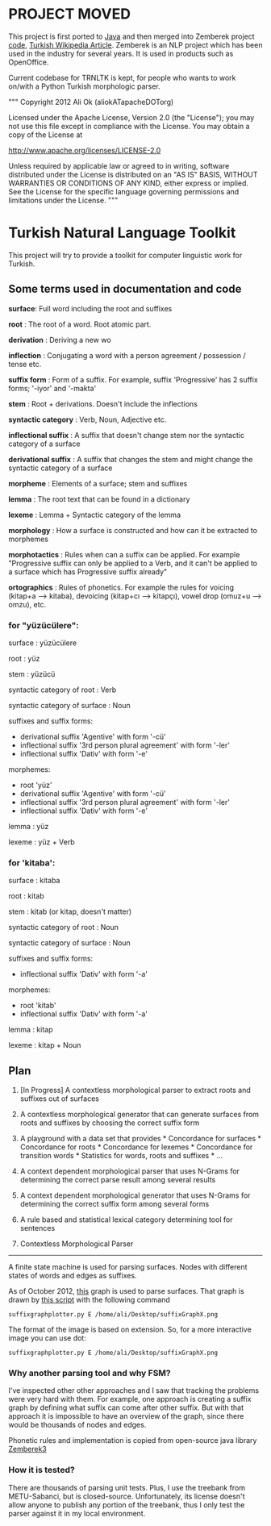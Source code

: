 PROJECT MOVED
=============
This project is first ported to [Java](https://github.com/aliok/trnltk-java)
and then merged into Zemberek project [code](https://code.google.com/p/zemberek3/), [Turkish Wikipedia Article](http://tr.wikipedia.org/wiki/Zemberek_(yaz%C4%B1l%C4%B1m)).
Zemberek is an NLP project which has been used in the industry for several years. It is used in products such as OpenOffice.

Current codebase for TRNLTK is kept, for people who wants to work on/with a Python Turkish morphologic parser.

"""
Copyright  2012  Ali Ok (aliokATapacheDOTorg)

Licensed under the Apache License, Version 2.0 (the "License");
you may not use this file except in compliance with the License.
You may obtain a copy of the License at

   http://www.apache.org/licenses/LICENSE-2.0

Unless required by applicable law or agreed to in writing, software
distributed under the License is distributed on an "AS IS" BASIS,
WITHOUT WARRANTIES OR CONDITIONS OF ANY KIND, either express or implied.
See the License for the specific language governing permissions and
limitations under the License.
"""

Turkish Natural Language Toolkit
================================

This project will try to provide a toolkit for computer linguistic work for Turkish.

Some terms used in documentation and code
-----------------------------------------

**surface**: Full word including the root and suffixes

**root** : The root of a word. Root atomic part.

**derivation** : Deriving a new wo

**inflection** : Conjugating a word with a person agreement / possession / tense etc.

**suffix form** : Form of a suffix. For example, suffix 'Progressive' has 2 suffix forms; '-iyor' and '-makta'

**stem** : Root + derivations. Doesn't include the inflections

**syntactic category** : Verb, Noun, Adjective etc.

**inflectional suffix** : A suffix that doesn't change stem nor the syntactic category of a surface

**derivational suffix** : A suffix that changes the stem and might change the syntactic category of a surface

**morpheme** : Elements of a surface; stem and suffixes

**lemma** : The root text that can be found in a dictionary

**lexeme** : Lemma + Syntactic category of the lemma

**morphology** : How a surface is constructed and how can it be extracted to morphemes

**morphotactics** : Rules when can a suffix can be applied. For example "Progressive suffix can only be applied to a Verb, and it can't be applied to a surface which has Progressive suffix already"

**ortographics** : Rules of phonetics. For example the rules for voicing (kitap+a --> kitaba), devoicing (kitap+cı --> kitapçı), vowel drop (omuz+u --> omzu), etc.

### for "yüzücülere":
surface : yüzücülere

root : yüz

stem : yüzücü

syntactic category of root : Verb

syntactic category of surface : Noun

suffixes and suffix forms:
 * derivational suffix 'Agentive' with form '-cü'
 * inflectional suffix '3rd person plural agreement' with form '-ler'
 * inflectional suffix 'Dativ' with form '-e'

morphemes:
 * root 'yüz'
 * derivational suffix 'Agentive' with form '-cü'
 * inflectional suffix '3rd person plural agreement' with form '-ler'
 * inflectional suffix 'Dativ' with form '-e'

lemma : yüz

lexeme : yüz + Verb

### for 'kitaba':

surface : kitaba

root : kitab

stem : kitab (or kitap, doesn't matter)

syntactic category of root : Noun

syntactic category of surface : Noun

suffixes and suffix forms:
 * inflectional suffix 'Dativ' with form '-a'

morphemes:
 * root 'kitab'
 * inflectional suffix 'Dativ' with form '-a'

lemma : kitap

lexeme : kitap + Noun


Plan
-----------------------

1. [In Progress] A contextless morphological parser to extract roots and suffixes out of surfaces
2. A contextless morphological generator that can generate surfaces from roots and suffixes by choosing the correct suffix form
3. A playground with a data set that provides
       * Concordance for surfaces
       * Concordance for roots
       * Concordance for lexemes
       * Concordance for transition words
       * Statistics for words, roots and suffixes
       * ...
4. A context dependent morphological parser that uses N-Grams for determining the correct parse result among several results
5. A context dependent morphological generator that uses N-Grams for determining the correct suffix form among several forms
6. A rule based and statistical lexical category determining tool for sentences


1. Contextless Morphological Parser
------------------------------------

A finite state machine is used for parsing surfaces. Nodes with different states of words and edges as suffixes.

As of October 2012, [this](https://github.com/aliok/trnltk/raw/master/suffixGraphExtended_20121010.png) graph is used to parse surfaces.
That graph is drawn by [this script](https://github.com/aliok/trnltk/bin/suffixgraphplotter.py) with the following command

    suffixgraphplotter.py E /home/ali/Desktop/suffixGraphX.png


The format of the image is based on extension. So, for a more interactive image you can use dot:

    suffixgraphplotter.py E /home/ali/Desktop/suffixGraphX.png

### Why another parsing tool and why FSM?

I've inspected other other approaches and I saw that tracking the problems were very hard with them. For example, one approach is creating a suffix graph
by defining what suffix can come after other suffix. But with that approach it is impossible to have an overview of the graph, since there would
be thousands of nodes and edges.

Phonetic rules and implementation is copied from open-source java library [Zemberek3](http://code.google.com/p/zemberek3/)

### How it is tested?

There are thousands of parsing unit tests. Plus, I use the treebank from METU-Sabanci, but is closed-source. Unfortunately, its license doesn't allow
anyone to publish any portion of the treebank, thus I only test the parser against it in my local environment.



